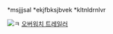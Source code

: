 *msjjjsal
*ekjfbksjbvek
*kltnldrnlvr

![ㅋ](http://www.dogdrip.net/files/attach/dvs/16/06/04/78/895/167/099/63a7a9bd24a30d6e990e71bff95854fd.jpg)
[오버워치 트레일러](https://youtu.be/uwNGU-j9Ofc)
